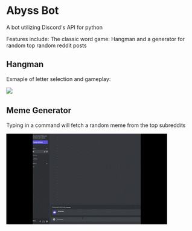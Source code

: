 # Abyss Bot

A bot utilizing Discord's API for python

Features include: The classic word game: Hangman and a generator for random top random reddit posts


## Hangman
Exmaple of letter selection and gameplay:

![](https://github.com/davidlee49/abyss_bot/blob/main/Hangman/hangman%20loss.gif)

## Meme Generator
Typing in a command will fetch a random meme from the top subreddits

![](https://github.com/davidlee49/abyss_bot/blob/main/Memes/memes%20command%20clip.gif)
